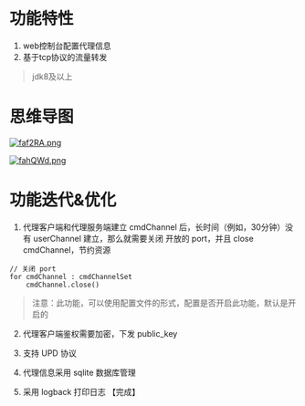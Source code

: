 # 功能特性

1. web控制台配置代理信息
2. 基于tcp协议的流量转发

> jdk8及以上

# 思维导图

[![faf2RA.png](https://z3.ax1x.com/2021/08/11/faf2RA.png)](https://imgtu.com/i/faf2RA)

[![fahQWd.png](https://z3.ax1x.com/2021/08/11/fahQWd.png)](https://imgtu.com/i/fahQWd)


# 功能迭代&优化

1. 代理客户端和代理服务端建立 cmdChannel 后，长时间（例如，30分钟）没有 userChannel 建立，那么就需要关闭 开放的 port，并且 close cmdChannel，节约资源

```
// 关闭 port
for cmdChannel : cmdChannelSet
    cmdChannel.close()
```

> 注意：此功能，可以使用配置文件的形式，配置是否开启此功能，默认是开启的

2. 代理客户端鉴权需要加密，下发 public_key

3. 支持 UPD 协议

4. 代理信息采用 sqlite 数据库管理

5. 采用 logback 打印日志 【完成】

